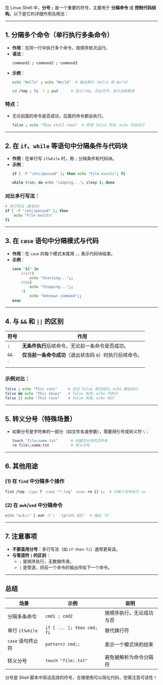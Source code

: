 在 Linux Shell 中，**分号 `;`** 是一个重要的符号，主要用于 **分隔命令** 或 **控制代码结构**。以下是它的详细作用及用法：

---

## **1. 分隔多个命令（单行执行多条命令）**
- **作用**：在同一行中执行多个命令，按顺序依次运行。
- **语法**：
  ```bash
  command1 ; command2 ; command3
  ```
- **示例**：
  ```bash
  echo "Hello" ; echo "World"  # 输出两行：Hello 和 World
  ```
  ```bash
  cd /tmp ; ls -l ; pwd      # 进入/tmp，列出文件，显示当前路径
  ```

### **特点**：
- 无论前面的命令是否成功，后面的命令都会执行。
  ```bash
  false ; echo "This still runs"  # 即使 false 失败，echo 仍会执行
  ```

---

## **2. 在 `if`、`while` 等语句中分隔条件与代码块**
- **作用**：在单行写 `if`/`while` 时，用 `;` 分隔条件和代码块。
- **示例**：
  ```bash
  if [ -f "/etc/passwd" ]; then echo "File exists"; fi
  ```
  ```bash
  while true; do echo "Looping..."; sleep 1; done
  ```

### **对比多行写法**：
```bash
# 多行写法（更易读）
if [ -f "/etc/passwd" ]; then
    echo "File exists"
fi
```

---

## **3. 在 `case` 语句中分隔模式与代码**
- **作用**：在 `case` 的每个模式末尾用 `;;` 表示代码块结束。
- **示例**：
  ```bash
  case "$1" in
      start)
          echo "Starting...";;
      stop)
          echo "Stopping...";;
      *)
          echo "Unknown command";;
  esac
  ```

---

## **4. 与 `&&` 和 `||` 的区别**
| 符号   | 作用                                                                 |
|--------|----------------------------------------------------------------------|
| `;`    | **无条件执行**后续命令，无论前一条命令是否成功。                     |
| `&&`   | **仅当前一条命令成功**（退出状态码 `0`）时执行后续命令。              |
| `||`   | **仅当前一条命令失败**（退出状态码非 `0`）时执行后续命令。            |

### **示例对比**：
```bash
false ; echo "This runs"     # 无论 false 是否成功，echo 都会执行
false && echo "This skips"   # false 失败，echo 不执行
false || echo "This runs"    # false 失败，echo 执行
```

---

## **5. 转义分号（特殊场景）**
- 如果分号是字符串的一部分（如文件名或参数），需要用引号或转义符 `\`：
  ```bash
  touch "file;name.txt"      # 创建含分号的文件名
  rm file\;name.txt          # 转义分号
  ```

---

## **6. 其他用途**
### **(1) 在 `find` 中分隔多个操作**
```bash
find /tmp -type f -name "*.log" -exec rm {} \;  # 对每个文件执行 rm
```

### **(2) 在 `awk`/`sed` 中分隔命令**
```bash
echo "a;b;c" | awk -F';' '{print $2}'  # 输出 "b"
```

---

## **7. 注意事项**
- **不要滥用分号**：多行写法（如 `if-then-fi`）通常更易读。
- **与管道符 `|` 的区别**：
  - `;` 是顺序执行，无数据传递。
  - `|` 是管道，将前一个命令的输出传给下一个命令。

---

## **总结**
| 场景                  | 示例                          | 说明                          |
|-----------------------|-------------------------------|-------------------------------|
| 分隔多条命令          | `cmd1 ; cmd2`                | 按顺序执行，无论成功与否      |
| 单行 `if`/`while`     | `if [ ... ]; then cmd; fi`   | 替代换行符                    |
| `case` 语句终止符     | `pattern) cmd;;`             | 表示一个模式块的结束          |
| 转义分号              | `touch "file;.txt"`          | 避免被解析为命令分隔符        |

分号是 Shell 脚本中简洁高效的符号，合理使用可以简化代码，但需注意可读性！
